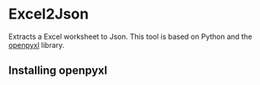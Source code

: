 # Excel2Json
Extracts a Excel worksheet to Json. This tool is based on Python and the [openpyxl](https://openpyxl.readthedocs.io/en/default) library.

## Installing openpyxl

